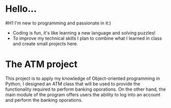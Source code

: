 # Hello...
#H1 I'm new to programming and passionate in it:) 
*  Coding is fun, it's like learning a new language and solving puzzles!
*  To improve my technical skills I plan to combine what I learned in class and create small projects here.

# The ATM project
This project is to apply my knowledge of Object-oriented programming in Python, I designed an ATM class that will be used to provide the functionality required to perform banking oporations. On the other hand, the main module of the program offers users the ability to log into an account and perform the banking oporations. 
